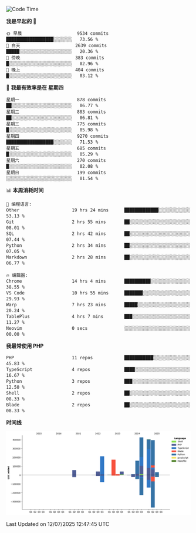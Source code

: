 <!--START_SECTION:waka-->
![Code Time](http://img.shields.io/badge/Code%20Time-3%2C816%20hrs%2045%20mins-blue)

**我是早起的 🐤** 

```text
🌞 早晨                     9534 commits        ██████████████████░░░░░░░   73.56 % 
🌆 白天                     2639 commits        █████░░░░░░░░░░░░░░░░░░░░   20.36 % 
🌃 傍晚                     383 commits         █░░░░░░░░░░░░░░░░░░░░░░░░   02.96 % 
🌙 晚上                     404 commits         █░░░░░░░░░░░░░░░░░░░░░░░░   03.12 % 
```
📅 **我最有效率是在 星期四** 

```text
星期一                      878 commits         ██░░░░░░░░░░░░░░░░░░░░░░░   06.77 % 
星期二                      883 commits         ██░░░░░░░░░░░░░░░░░░░░░░░   06.81 % 
星期三                      775 commits         █░░░░░░░░░░░░░░░░░░░░░░░░   05.98 % 
星期四                      9270 commits        ██████████████████░░░░░░░   71.53 % 
星期五                      685 commits         █░░░░░░░░░░░░░░░░░░░░░░░░   05.29 % 
星期六                      270 commits         █░░░░░░░░░░░░░░░░░░░░░░░░   02.08 % 
星期日                      199 commits         ░░░░░░░░░░░░░░░░░░░░░░░░░   01.54 % 
```


📊 **本周消耗时间** 

```text
💬 编程语言: 
Other                    19 hrs 24 mins      █████████████░░░░░░░░░░░░   53.13 % 
Git                      2 hrs 55 mins       ██░░░░░░░░░░░░░░░░░░░░░░░   08.01 % 
SQL                      2 hrs 42 mins       ██░░░░░░░░░░░░░░░░░░░░░░░   07.44 % 
Python                   2 hrs 34 mins       ██░░░░░░░░░░░░░░░░░░░░░░░   07.05 % 
Markdown                 2 hrs 28 mins       ██░░░░░░░░░░░░░░░░░░░░░░░   06.77 % 

🔥 编辑器: 
Chrome                   14 hrs 4 mins       ██████████░░░░░░░░░░░░░░░   38.55 % 
VS Code                  10 hrs 55 mins      ███████░░░░░░░░░░░░░░░░░░   29.93 % 
Warp                     7 hrs 23 mins       █████░░░░░░░░░░░░░░░░░░░░   20.24 % 
TablePlus                4 hrs 7 mins        ███░░░░░░░░░░░░░░░░░░░░░░   11.27 % 
Neovim                   0 secs              ░░░░░░░░░░░░░░░░░░░░░░░░░   00.00 % 
```

**我最常使用 PHP** 

```text
PHP                      11 repos            ███████████░░░░░░░░░░░░░░   45.83 % 
TypeScript               4 repos             ████░░░░░░░░░░░░░░░░░░░░░   16.67 % 
Python                   3 repos             ███░░░░░░░░░░░░░░░░░░░░░░   12.50 % 
Shell                    2 repos             ██░░░░░░░░░░░░░░░░░░░░░░░   08.33 % 
Blade                    2 repos             ██░░░░░░░░░░░░░░░░░░░░░░░   08.33 % 
```



**时间线**

![Lines of Code chart](https://raw.githubusercontent.com/abrahamgreyson/abrahamgreyson/main/assets/bar_graph.png)


 Last Updated on 12/07/2025 12:47:45 UTC
<!--END_SECTION:waka-->

